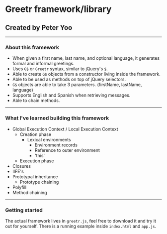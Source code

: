 # Greetr framework/library
## Created by Peter Yoo

---

### **About this framework**
* When given a first name, last name, and optional language, it generates formal and informal greetings.
* Uses `G$` or `Greetr` syntax, similar to jQuery's `$`.
* Able to create `G$` objects from a constructor living inside the framework.
* Able to be used as methods on top of jQuery selectors.
* `G$` objects are able to take 3 parameters. (firstName, lastName, language)
* Supports English and Spanish when retrieving messages.
* Able to chain methods.

---

### **What I've learned building this framework**
* Global Execution Context / Local Execution Context
  * Creation phase
    * Lexical environments
      * Environment records
      * Reference to outer environment
      * 'this'
  * Execution phase
* Closures
* IIFE's
* Prototypal inheritance
  * Prototype chaining
* Polyfill
* Method chaining

---

### **Getting started**

The actual framework lives in `greetr.js`, feel free to download it and try it out for yourself. There is a running example inside `index.html` and `app.js`.